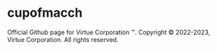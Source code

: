 # cupofmacch
Official Github page for Virtue Corporation ™️.
Copyright ©️ 2022-2023, Virtue Corporation.
All rights reserved. 
